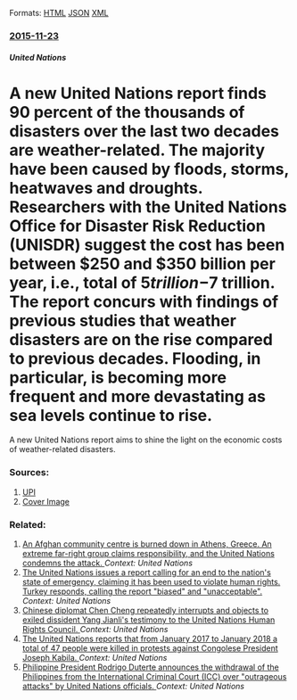 
Formats: [HTML](/news/2015/11/23/a-new-united-nations-report-finds-90-percent-of-the-thousands-of-disasters-over-the-last-two-decades-are-weather-related-the-majority-have.html)  [JSON](/news/2015/11/23/a-new-united-nations-report-finds-90-percent-of-the-thousands-of-disasters-over-the-last-two-decades-are-weather-related-the-majority-have.json)  [XML](/news/2015/11/23/a-new-united-nations-report-finds-90-percent-of-the-thousands-of-disasters-over-the-last-two-decades-are-weather-related-the-majority-have.xml)  

### [2015-11-23](/news/2015/11/23/index.md)

##### United Nations
# A new United Nations report finds 90 percent of the thousands of disasters over the last two decades are weather-related. The majority have been caused by floods, storms, heatwaves and droughts. Researchers with the United Nations Office for Disaster Risk Reduction (UNISDR) suggest the cost has been between $250 and $350 billion per year, i.e., total of $5 trillion-$7 trillion. The report concurs with findings of previous studies that weather disasters are on the rise compared to previous decades. Flooding, in particular, is becoming more frequent and more devastating as sea levels continue to rise. 

A new United Nations report aims to shine the light on the economic costs of weather-related disasters.


### Sources:

1. [UPI](http://www.upi.com/Science_News/2015/11/23/UN-study-Vast-majority-of-world-disasters-caused-by-weather/6091448310499/?spt=hs&or=sn)
1. [Cover Image](http://cdnph.upi.com/sv/ph/og/upi/6091448310499/2015/1/45d8684be630bef848167248a57ff1ea/v1.5/UN-study-Vast-majority-of-world-disasters-caused-by-weather.jpg)

### Related:

1. [An Afghan community centre is burned down in Athens, Greece. An extreme far-right group claims responsibility, and the United Nations condemns the attack. ](/news/2018/03/24/an-afghan-community-centre-is-burned-down-in-athens-greece-an-extreme-far-right-group-claims-responsibility-and-the-united-nations-condem.md) _Context: United Nations_
2. [The United Nations issues a report calling for an end to the nation's state of emergency, claiming it has been used to violate human rights. Turkey responds, calling the report "biased" and "unacceptable". ](/news/2018/03/20/the-united-nations-issues-a-report-calling-for-an-end-to-the-nation-s-state-of-emergency-claiming-it-has-been-used-to-violate-human-rights.md) _Context: United Nations_
3. [Chinese diplomat Chen Cheng repeatedly interrupts and objects to exiled dissident Yang Jianli's testimony to the United Nations Human Rights Council. ](/news/2018/03/20/chinese-diplomat-chen-cheng-repeatedly-interrupts-and-objects-to-exiled-dissident-yang-jianli-s-testimony-to-the-united-nations-human-rights.md) _Context: United Nations_
4. [The United Nations reports that from January 2017 to January 2018 a total of 47 people were killed in protests against Congolese President Joseph Kabila. ](/news/2018/03/19/the-united-nations-reports-that-from-january-2017-to-january-2018-a-total-of-47-people-were-killed-in-protests-against-congolese-president-j.md) _Context: United Nations_
5. [Philippine President Rodrigo Duterte announces the withdrawal of the Philippines from the International Criminal Court (ICC) over "outrageous attacks" by United Nations officials. ](/news/2018/03/14/philippine-president-rodrigo-duterte-announces-the-withdrawal-of-the-philippines-from-the-international-criminal-court-icc-over-outrageou.md) _Context: United Nations_
